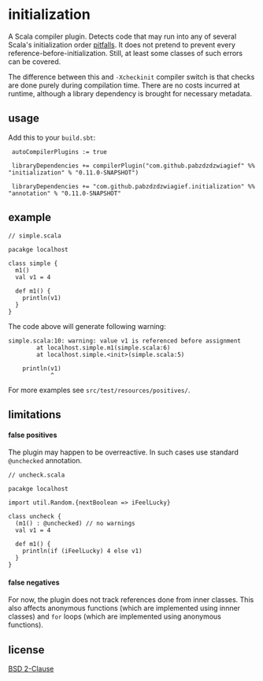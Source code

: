 initialization
==============

A Scala compiler plugin. Detects code that may run into
any of several Scala's initialization order
[pitfalls](https://github.com/paulp/scala-faq/wiki/Initialization-Order).
It does not pretend to prevent every reference-before-initialization.
Still, at least some classes of such errors can be covered.

The difference between this and `-Xcheckinit` compiler switch is that
checks are done purely during compilation time. There are no costs
incurred at runtime, although a library dependency is brought for
necessary metadata.

usage
-----

Add this to your `build.sbt`:

     autoCompilerPlugins := true

     libraryDependencies += compilerPlugin("com.github.pabzdzdzwiagief" %% "initialization" % "0.11.0-SNAPSHOT")

     libraryDependencies += "com.github.pabzdzdzwiagief.initialization" %% "annotation" % "0.11.0-SNAPSHOT"

example
-------

    // simple.scala

    pacakge localhost

    class simple {
      m1()
      val v1 = 4

      def m1() {
        println(v1)
      }
    }

The code above will generate following warning:

    simple.scala:10: warning: value v1 is referenced before assignment
            at localhost.simple.m1(simple.scala:6)
            at localhost.simple.<init>(simple.scala:5)

        println(v1)
                ^

For more examples see `src/test/resources/positives/`.

limitations
-----------

#### false positives

The plugin may happen to be overreactive. In such cases use standard
`@unchecked` annotation.

    // uncheck.scala

    pacakge localhost

    import util.Random.{nextBoolean => iFeelLucky}

    class uncheck {
      (m1() : @unchecked) // no warnings
      val v1 = 4

      def m1() {
        println(if (iFeelLucky) 4 else v1)
      }
    }

#### false negatives

For now, the plugin does not track references done from inner classes.
This also affects anonymous functions (which are implemented using innner
classes) and `for` loops (which are implemented using anonymous functions).

license
-------

[BSD 2-Clause](http://opensource.org/licenses/BSD-2-Clause)

